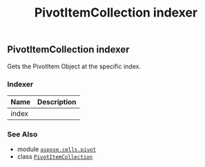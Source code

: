 ﻿---
title: PivotItemCollection indexer
second_title: Aspose.Cells for Python via .NET API References
description: 
type: docs
weight: 30
url: /aspose.cells.pivot/pivotitemcollection/__getitem__/
is_root: false
---

## PivotItemCollection indexer


Gets the PivotItem Object at the specific index.
### Indexer
| Name | Description |
| :- | :- |
| index |  |



### See Also
* module [`aspose.cells.pivot`](../../)
* class [`PivotItemCollection`](/cells/python-net/aspose.cells.pivot/pivotitemcollection)
